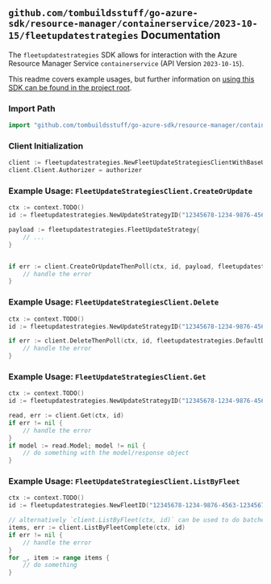 
## `github.com/tombuildsstuff/go-azure-sdk/resource-manager/containerservice/2023-10-15/fleetupdatestrategies` Documentation

The `fleetupdatestrategies` SDK allows for interaction with the Azure Resource Manager Service `containerservice` (API Version `2023-10-15`).

This readme covers example usages, but further information on [using this SDK can be found in the project root](https://github.com/tombuildsstuff/go-azure-sdk/tree/main/docs).

### Import Path

```go
import "github.com/tombuildsstuff/go-azure-sdk/resource-manager/containerservice/2023-10-15/fleetupdatestrategies"
```


### Client Initialization

```go
client := fleetupdatestrategies.NewFleetUpdateStrategiesClientWithBaseURI("https://management.azure.com")
client.Client.Authorizer = authorizer
```


### Example Usage: `FleetUpdateStrategiesClient.CreateOrUpdate`

```go
ctx := context.TODO()
id := fleetupdatestrategies.NewUpdateStrategyID("12345678-1234-9876-4563-123456789012", "example-resource-group", "fleetValue", "updateStrategyValue")

payload := fleetupdatestrategies.FleetUpdateStrategy{
	// ...
}


if err := client.CreateOrUpdateThenPoll(ctx, id, payload, fleetupdatestrategies.DefaultCreateOrUpdateOperationOptions()); err != nil {
	// handle the error
}
```


### Example Usage: `FleetUpdateStrategiesClient.Delete`

```go
ctx := context.TODO()
id := fleetupdatestrategies.NewUpdateStrategyID("12345678-1234-9876-4563-123456789012", "example-resource-group", "fleetValue", "updateStrategyValue")

if err := client.DeleteThenPoll(ctx, id, fleetupdatestrategies.DefaultDeleteOperationOptions()); err != nil {
	// handle the error
}
```


### Example Usage: `FleetUpdateStrategiesClient.Get`

```go
ctx := context.TODO()
id := fleetupdatestrategies.NewUpdateStrategyID("12345678-1234-9876-4563-123456789012", "example-resource-group", "fleetValue", "updateStrategyValue")

read, err := client.Get(ctx, id)
if err != nil {
	// handle the error
}
if model := read.Model; model != nil {
	// do something with the model/response object
}
```


### Example Usage: `FleetUpdateStrategiesClient.ListByFleet`

```go
ctx := context.TODO()
id := fleetupdatestrategies.NewFleetID("12345678-1234-9876-4563-123456789012", "example-resource-group", "fleetValue")

// alternatively `client.ListByFleet(ctx, id)` can be used to do batched pagination
items, err := client.ListByFleetComplete(ctx, id)
if err != nil {
	// handle the error
}
for _, item := range items {
	// do something
}
```
